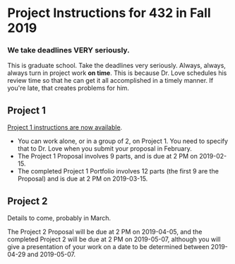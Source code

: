 # Project Instructions for 432 in Fall 2019

### We take deadlines VERY seriously.

This is graduate school. Take the deadlines very seriously. Always, always, always turn in project work **on time**. This is because Dr. Love schedules his review time so that he can get it all accomplished in a timely manner. If you're late, that creates problems for him.

## Project 1

[Project 1 instructions are now available](https://github.com/THOMASELOVE/2019-432/tree/master/projects/project1). 

- You can work alone, or in a group of 2, on Project 1. You need to specify that to Dr. Love when you submit your proposal in February.
- The Project 1 Proposal involves 9 parts, and is due at 2 PM on 2019-02-15.
- The completed Project 1 Portfolio involves 12 parts (the first 9 are the Proposal) and is due at 2 PM on 2019-03-15.

## Project 2

Details to come, probably in March. 

The Project 2 Proposal will be due at 2 PM on 2019-04-05, and the completed Project 2 will be due at 2 PM on 2019-05-07, although you will give a presentation of your work on a date to be determined between 2019-04-29 and 2019-05-07.


